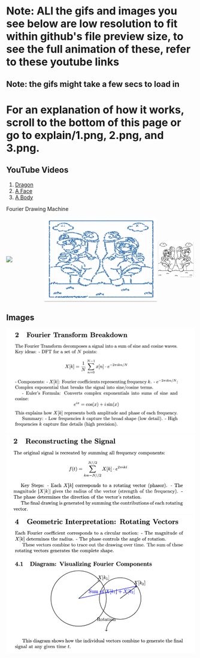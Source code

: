 # Note: ALl the gifs and images you see below are low resolution to fit within github's file preview size, to see the full animation of these, refer to these youtube links

## Note: the gifs might take a few secs to load in

# For an explanation of how it works, scroll to the bottom of this page or go to explain/1.png, 2.png, and 3.png.

## YouTube Videos

1. [Dragon](https://www.youtube.com/watch?v=8C18B097bbs)
2. [A Face](https://www.youtube.com/watch?v=FxWh0C7bTS4)
3. [A Body](https://www.youtube.com/watch?v=44Rb9387V88)

Fourier Drawing Machine

<div style="display: flex; justify-content: center; align-items: center; margin: 0; padding: 0;">
    <img src="demos/mario/mario.gif" width="300" style="margin: 0; padding: 0;">
    <img src="demos/mario/mario.jpg" width="300" style="margin: 0; padding: 0;">
    <img src="demos/mario/marioraw.jpg" width="300" height="100" style="margin: 0; padding: 0;">
</div>



## Images

![Explain 1](explain/1.png)
![Explain 2](explain/2.png)
![Explain 3](explain/3.png)



